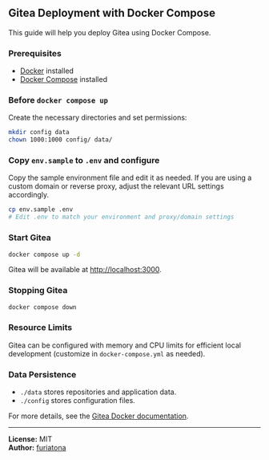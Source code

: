 ## Gitea Deployment with Docker Compose

This guide will help you deploy Gitea using Docker Compose.

### Prerequisites

- [Docker](https://docs.docker.com/get-docker/) installed
- [Docker Compose](https://docs.docker.com/compose/install/) installed

### Before `docker compose up`

Create the necessary directories and set permissions:

```sh
mkdir config data
chown 1000:1000 config/ data/
```

### Copy `env.sample` to `.env` and configure

Copy the sample environment file and edit it as needed. If you are using a custom domain or reverse proxy, adjust the relevant URL settings accordingly.

```sh
cp env.sample .env
# Edit .env to match your environment and proxy/domain settings
```

### Start Gitea

```sh
docker compose up -d
```

Gitea will be available at [http://localhost:3000](http://localhost:3000).

### Stopping Gitea

```sh
docker compose down
```

### Resource Limits

Gitea can be configured with memory and CPU limits for efficient local development (customize in `docker-compose.yml` as needed).

### Data Persistence

- `./data` stores repositories and application data.
- `./config` stores configuration files.

For more details, see the [Gitea Docker documentation](https://docs.gitea.com/installation/docker).

---

**License:** MIT  
**Author:** [furiatona](https://github.com/furiatona)
